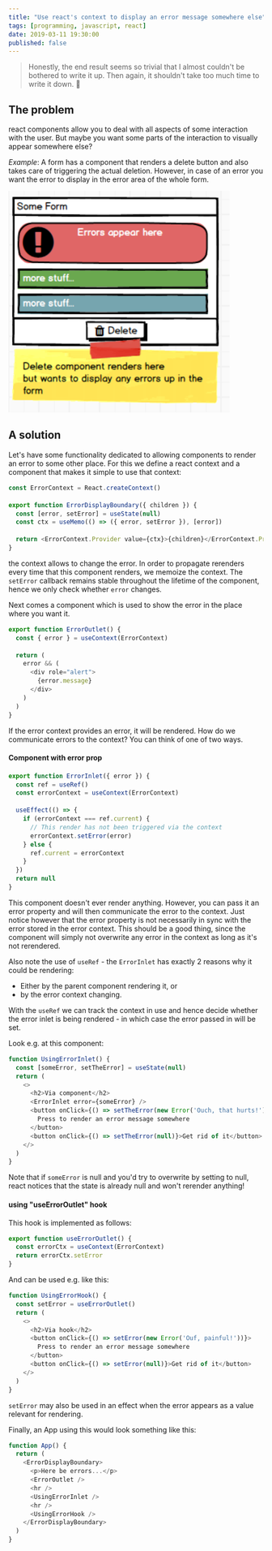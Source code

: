 ```yaml
---
title: "Use react's context to display an error message somewhere else"
tags: [programming, javascript, react]
date: 2019-03-11 19:30:00
published: false
---
```


> Honestly, the end result seems so trivial that I almost couldn't be bothered
> to write it up. Then again, it shouldn't take too much time to write it down. 🤷‍

## The problem

react components allow you to deal with all aspects of some interaction with the user.
But maybe you want some parts of the interaction to visually appear somewhere else?

_Example_: A form has a component that renders a delete button and also takes care of triggering the actual deletion. However, in case of an error you want the error to display in the error area of the whole form.

![example of problem](/assets/error-outlet-1.png)

## A solution

Let's have some functionality dedicated to allowing components to render an error to some other place. For this we define a react context and a component that makes it simple to use that context:

```javascript
const ErrorContext = React.createContext()

export function ErrorDisplayBoundary({ children }) {
  const [error, setError] = useState(null)
  const ctx = useMemo(() => ({ error, setError }), [error])

  return <ErrorContext.Provider value={ctx}>{children}</ErrorContext.Provider>
}
```

the context allows to change the error. In order to propagate rerenders every time that this component renders, we memoize the context. The `setError` callback remains stable throughout the lifetime of the component, hence we only check whether `error` changes.

Next comes a component which is used to show the error in the place where you want it.

```javascript
export function ErrorOutlet() {
  const { error } = useContext(ErrorContext)

  return (
    error && (
      <div role="alert">
        {error.message}
      </div>
    )
  )
}
```

If the error context provides an error, it will be rendered. How do we communicate errors to the context? You can think of one of two ways.

#### Component with error prop

```javascript
export function ErrorInlet({ error }) {
  const ref = useRef()
  const errorContext = useContext(ErrorContext)

  useEffect(() => {
    if (errorContext === ref.current) {
      // This render has not been triggered via the context
      errorContext.setError(error)
    } else {
      ref.current = errorContext
    }
  })
  return null
}
```

This component doesn't ever render anything. However, you can pass it an error property and will then communicate the error to the context. Just notice however that the error property is not necessarily in sync with the error stored in the error context. This should be a good thing, since the component will simply not overwrite any error in the context as long as it's not rerendered.

Also note the use of `useRef` - the `ErrorInlet` has exactly 2 reasons why it could be rendering: 

* Either by the parent component rendering it, or 
* by the error context changing. 

With the `useRef` we can track the context in use and hence decide whether the error inlet is being rendered - in which case the error passed in will be set.

Look e.g. at this component:

```javascript
function UsingErrorInlet() {
  const [someError, setTheError] = useState(null)
  return (
    <>
      <h2>Via component</h2>
      <ErrorInlet error={someError} />
      <button onClick={() => setTheError(new Error('Ouch, that hurts!'))}>
        Press to render an error message somewhere
      </button>
      <button onClick={() => setTheError(null)}>Get rid of it</button>
    </>
  )
}
```

Note that if `someError` is null and you'd try to overwrite by setting to null, react notices that the state is already null and won't rerender anything!

#### using "useErrorOutlet" hook

This hook is implemented as follows:

```javascript
export function useErrorOutlet() {
  const errorCtx = useContext(ErrorContext)
  return errorCtx.setError
}
```

And can be used e.g. like this:

```javascript
function UsingErrorHook() {
  const setError = useErrorOutlet()
  return (
    <>
      <h2>Via hook</h2>
      <button onClick={() => setError(new Error('Ouf, painful!'))}>
        Press to render an error message somewhere
      </button>
      <button onClick={() => setError(null)}>Get rid of it</button>
    </>
  )
}
```

`setError` may also be used in an effect when the error appears as a value relevant for rendering.

Finally, an App using this would look something like this:

```javascript
function App() {
  return (
    <ErrorDisplayBoundary>
      <p>Here be errors...</p>
      <ErrorOutlet />
      <hr />
      <UsingErrorInlet />
      <hr />
      <UsingErrorHook />
    </ErrorDisplayBoundary>
  )
}
```
